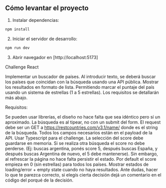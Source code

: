 
## Cómo levantar el proyecto

1. Instalar  dependencias:
 ```bash
 npm install
 ```

2. Iniciar el servidor de desarrollo:
 ```bash
 npm run dev
 ```

3. Abrir navegador en [http://localhost:5173]


Challenge React

Implementar un buscador de países. Al introducir texto, se deberá buscar los países que coincidan con la búsqueda usando una API pública. Mostrar los resultados en formato de lista. Permitiendo marcar el puntaje del país usando un sistema de estrellas (1 a 5 estrellas). Los requisitos se detallarán más abajo.


Requisitos:

Se pueden usar librerías, el diseño no hace falta que sea idéntico pero sí un aproximado.
La búsqueda es al tipear, no con un submit del form.
El request debe ser un GET a https://restcountries.com/v3.1/name/<name> donde <name> es el string de la búsqueda.
Todos los campos necesarios están en el payload de la API.
Usar Typescript para el challenge.
La selección del score debe guardarse en memoria. Si se realiza otra búsqueda el score no debe perderse. (Ej: buscas argentina, ponés score 5, después buscas España, y después buscas Argentina de nuevo, el 5 debe mantenerse). Sin embargo, al refrescar la página no hace falta persistir el estado. Por default el score empieza en 0 (sin estrellas) para todos los países.
Mostrar estados de loading/error + empty state cuando no haya resultados.
Ante dudas, hacer lo que te parezca correcto, si elegís cierta decisión dejá un comentario en el código del porqué de la decisión.
